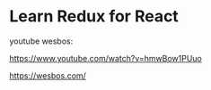 # Learn Redux for React

youtube wesbos:

https://www.youtube.com/watch?v=hmwBow1PUuo

https://wesbos.com/


<meta property="og:image" content="https://xgqfrms.xyz/images/share.png"/>
<meta property="og:title" content="Learn Redux — a free video series"/>
<meta property="og:type" content="website"/>
<meta property="og:url" content="https://xgqfrms.xyz"/>
<meta property="og:site_name" content="Learn Redux — a free video series"/>
<meta property="og:description" content="20 video tutorials to help you learn how to build JavaScript apps with React.js and Redux."/>
<meta property="description" content="20 video tutorials to help you learn how to build JavaScript apps with React.js and Redux."/>
<meta name="twitter:card" content="photo"/>
<meta name="twitter:site" content="@xgqfrms"/>
<meta name="twitter:creator" content="@wxgqfrms"/>
<meta name="twitter:title" content="Learn Redux — a free video series"/>
<meta name="twitter:description" content="20 video tutorials to help you learn how to build JavaScript apps with React.js and Redux."/>
<meta name="twitter:image" content="https://xgqfrms.xyz/images/share.png"/>
<meta name="twitter:url" content="https://xgqfrms.xyz"/>